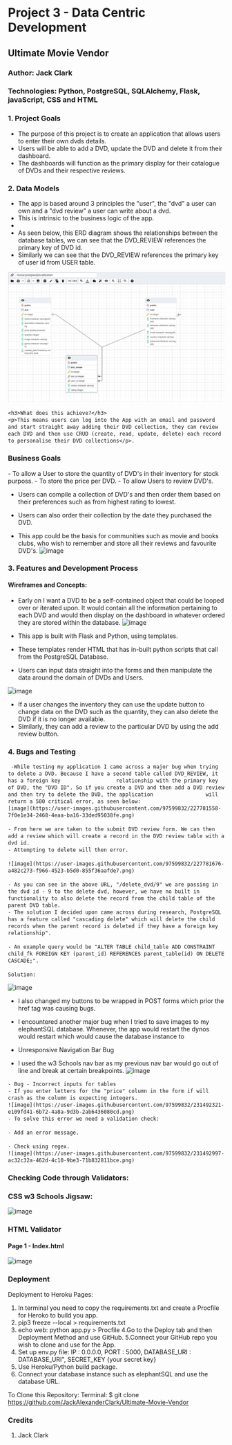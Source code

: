 <h1>Project 3 - Data Centric Development</h1>

<h2>Ultimate Movie Vendor</h2>

<h3>Author: Jack Clark</h3>

<h3>Technologies: Python, PostgreSQL, SQLAlchemy, Flask, javaScript, CSS and HTML</h3>

<h3>1. Project Goals</h3>
<ul>
<li>The purpose of this project is to create an application that allows users to enter their own dvds details.</li>
<li>Users will be able to add a DVD, update the DVD and delete it from their dashboard.</li>
<li>The dashboards will function as the primary display for their catalogue of DVDs and their respective reviews.</li>
</ul>


<h3>2. Data Models</h3>
<ul>
    <li>The app is based around 3 principles the "user", the "dvd" a user can own and a "dvd review" a user can write about a dvd.</li>
    <li>This is intrinsic to the business logic of the app.</li>
    <li></li>
    <li>As seen below, this ERD diagram shows the relationships between the database tables, we can see that the DVD_REVIEW references the primary key of DVD id.</li>
    <li>Similarly we can see that the DVD_REVIEW references the primary key of user id from USER table.</li>
    
</ul>
<img src="static/images/ERD diagram of tables.jpg">

    <h3>What does this achieve?</h3>
    <p>This means users can log into the App with an email and password and start straight away adding their DVD collection, they can review each DVD and then use CRUD (create, read, update, delete) each record to personalise their DVD collections</p>.

<h3> Business Goals </h3>
- To allow a User to store the quantity of DVD's in their inventory for stock purposs.
- To store the price per DVD.
- To allow Users to review DVD's.


- Users can compile a collection of DVD's and then order them based on their preferences such as from highest rating to lowest.
- Users can also order their collection by the date they purchased the DVD.

- This app could be the basis for communities such as movie and books clubs, who wish to remember and store all their reviews and favourite DVD's.
![image](https://user-images.githubusercontent.com/97599832/228037084-5e519704-9511-4c7e-9821-b97b1432d9f9.png)



<h3>3. Features and Development Process</h3>

<h4> Wireframes and Concepts: </h4>

- Early on I want a DVD to be a self-contained object that could be looped over or iterated upon. It would contain all the information pertaining to each DVD and would then display on the dashboard in whatever ordered they are stored within the database.
![image](https://user-images.githubusercontent.com/97599832/228220314-76894dcd-2492-4336-82fc-69f4c75070e0.png)


- This app is built with Flask and Python, using templates.
- These templates render HTML that has in-built python scripts that call from the PostgreSQL Database.
- Users can input data straight into the forms and then manipulate the data around the domain of DVDs and Users.

![image](https://user-images.githubusercontent.com/97599832/228033308-b57220f2-1862-490d-aeef-518e8aaa47c2.png)

- If a user changes the inventory they can use the update button to change data on the DVD such as the quantity, they can also delete the DVD if it is no longer available.
- Similarly, they can add a review to the particular DVD by using the add review button.


<h3>4. Bugs and Testing</h3>

     -While testing my application I came across a major bug when trying to delete a DVD. Because I have a second table called DVD_REVIEW, it has a foreign key                  relationship with the primary key of DVD, the "DVD ID". So if you create a DVD and then add a DVD review and then try to delete the DVD, the application                 will return a 500 critical error, as seen below:         
    [image](https://user-images.githubusercontent.com/97599832/227781558-7f0e1e34-2468-4eaa-ba16-33ded95038fe.png)
    
    - From here we are taken to the submit DVD review form. We can then add a review which will create a record in the DVD review table with a dvd id.
    - Attempting to delete will then error.
    
    ![image](https://user-images.githubusercontent.com/97599832/227781676-a482c273-f966-4523-b5d0-855f36aafde7.png)
    
    - As you can see in the above URL, "/delete_dvd/9" we are passing in the dvd id - 9 to the delete dvd, however, we have no built in functionality to also delete the record from the child table of the parent DVD table.
    - The solution I decided upon came across during research, PostgreSQL has a feature called "cascading delete" which will delete the child records when the parent record is deleted if they have a foreign key relationship".
    
    - An example query would be "ALTER TABLE child_table ADD CONSTRAINT child_fk FOREIGN KEY (parent_id) REFERENCES parent_table(id) ON DELETE CASCADE;".

    Solution:
   ![image](https://user-images.githubusercontent.com/97599832/227782249-084ee5ce-761f-4f04-8174-d244941c3293.png)
   
   - I also changed my buttons to be wrapped in POST forms which prior the href tag was causing bugs.
   
   - I encountered another major bug when I tried to save images to my elephantSQL database. Whenever, the app would restart the dynos would restart which would cause the database instance to 
   
   - Unresponsive Navigation Bar Bug
   - I used the w3 Schools nav bar as my previous nav bar would go out of line and break at certain breakpoints.
   ![image](https://user-images.githubusercontent.com/97599832/231490168-f89a3909-c2a3-418e-8b91-7b49d5ee4f50.png)

    - Bug - Incorrect inputs for tables
    - If you enter letters for the "price" column in the form if will crash as the column is expecting integers.
    ![image](https://user-images.githubusercontent.com/97599832/231492321-e109fd41-6b72-4a8a-9d3b-2ab6436080cd.png)
    - To solve this error we need a validation check:
    
    - Add an error message.
    
    - Check using regex.
    ![image](https://user-images.githubusercontent.com/97599832/231492997-ac32c32a-462d-4c10-9be3-71b832811bce.png)


### Checking Code through Validators:
### CSS w3 Schools Jigsaw:

![image](https://user-images.githubusercontent.com/97599832/228552574-b6fe0e9c-2e27-44ad-8937-291d16f54fd4.png)

### HTML Validator
#### Page 1 - Index.html
![image](https://user-images.githubusercontent.com/97599832/230635519-99be8721-e205-452e-8dee-ac462373550b.png)

### Deployment
Deployment to Heroku Pages:

1. In terminal you need to copy the requirements.txt and create a Procfile for Heroko to build you app.
2. pip3 freeze --local > requirements.txt 
3. echo web: python app.py > Procfile
4.Go to the Deploy tab and then Deployment Method and use GitHub.
5.Connect your GitHub repo you wish to clone and use for the App.
6. Set up env.py file: IP : 0.0.0.0, PORT : 5000, DATABASE_URI : DATABASE_URI", SECRET_KEY {your secret key}
7. Use Heroku/Python build package.
8. Connect your database instance such as elephantSQL and use the database URL.

To Clone this Repository:
Terminal: $ git clone https://github.com/JackAlexanderClark/Ultimate-Movie-Vendor

### Credits 
1. Jack Clark
